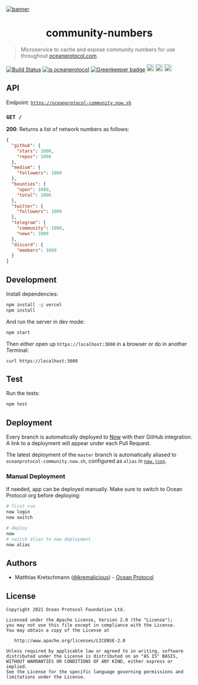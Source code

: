 [![banner](https://raw.githubusercontent.com/oceanprotocol/art/master/github/repo-banner%402x.png)](https://oceanprotocol.com)

<h1 align="center">community-numbers</h1>

> Microservice to cache and expose community numbers for use throughout [oceanprotocol.com](https://oceanprotocol.com).

[![Build Status](https://travis-ci.com/oceanprotocol/community-numbers.svg?branch=master)](https://travis-ci.com/oceanprotocol/community-numbers)
[![js oceanprotocol](https://img.shields.io/badge/js-oceanprotocol-7b1173.svg)](https://github.com/oceanprotocol/eslint-config-oceanprotocol)
[![Greenkeeper badge](https://badges.greenkeeper.io/oceanprotocol/community-numbers.svg)](https://greenkeeper.io/)
<img src="http://forthebadge.com/images/badges/powered-by-electricity.svg" height="20"/>
<img src="http://forthebadge.com/images/badges/as-seen-on-tv.svg" height="20"/>
<img src="http://forthebadge.com/images/badges/uses-badges.svg" height="20"/>

## API

Endpoint: [`https://oceanprotocol-community.now.sh`](https://oceanprotocol-community.now.sh)

### `GET /`

**200**: Returns a list of network numbers as follows:

```json
{
  "github": {
    "stars": 1000,
    "repos": 1000
  },
  "medium": {
    "followers": 1000
  },
  "bounties": {
    "open": 1000,
    "total": 1000
  },
  "twitter": {
    "followers": 1000
  },
  "telegram": {
    "community": 1000,
    "news": 1000
  },
  "discord": {
    "members": 1000
  }
}
```

## Development

Install dependencies:

```bash
npm install -g vercel
npm install
```

And run the server in dev mode:

```bash
npm start
```

Then either open up `https://localhost:3000` in a browser or do in another Terminal:

```
curl https://localhost:3000
```

## Test

Run the tests:

```bash
npm test
```

## Deployment

Every branch is automatically deployed to [Now](https://zeit.co/now) with their GitHub integration. A link to a deployment will appear under each Pull Request.

The latest deployment of the `master` branch is automatically aliased to `oceanprotocol-community.now.sh`, configured as `alias` in [`now.json`](now.json).

### Manual Deployment

If needed, app can be deployed manually. Make sure to switch to Ocean Protocol org before deploying:

```bash
# first run
now login
now switch

# deploy
now
# switch alias to new deployment
now alias
```

## Authors

- Matthias Kretschmann ([@kremalicious](https://github.com/kremalicious)) - [Ocean Protocol](https://oceanprotocol.com)

## License

```text
Copyright 2021 Ocean Protocol Foundation Ltd.

Licensed under the Apache License, Version 2.0 (the "License");
you may not use this file except in compliance with the License.
You may obtain a copy of the License at

   http://www.apache.org/licenses/LICENSE-2.0

Unless required by applicable law or agreed to in writing, software
distributed under the License is distributed on an "AS IS" BASIS,
WITHOUT WARRANTIES OR CONDITIONS OF ANY KIND, either express or implied.
See the License for the specific language governing permissions and
limitations under the License.
```
